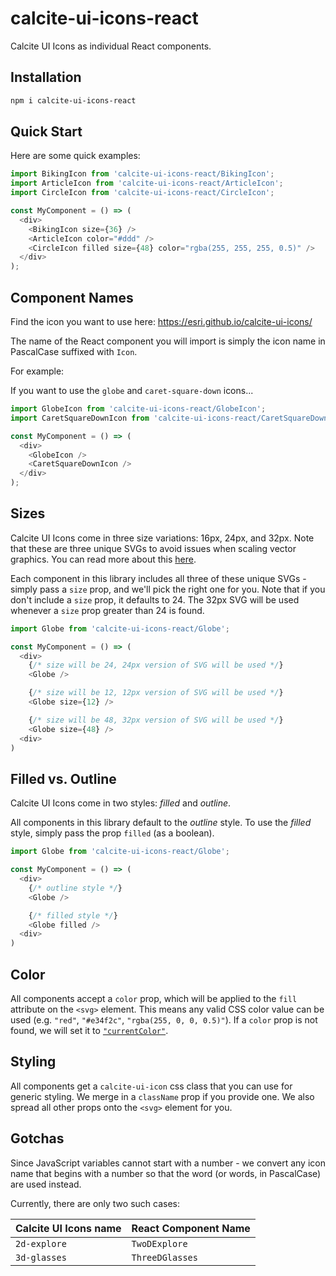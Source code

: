 # calcite-ui-icons-react

Calcite UI Icons as individual React components.

## Installation

```bash
npm i calcite-ui-icons-react
```

## Quick Start

Here are some quick examples:

```js
import BikingIcon from 'calcite-ui-icons-react/BikingIcon';
import ArticleIcon from 'calcite-ui-icons-react/ArticleIcon';
import CircleIcon from 'calcite-ui-icons-react/CircleIcon';

const MyComponent = () => (
  <div>
    <BikingIcon size={36} />
    <ArticleIcon color="#ddd" />
    <CircleIcon filled size={48} color="rgba(255, 255, 255, 0.5)" />
  </div>
);
```

## Component Names

Find the icon you want to use here: https://esri.github.io/calcite-ui-icons/

The name of the React component you will import is simply the icon name in PascalCase suffixed with `Icon`.

For example:

If you want to use the `globe` and `caret-square-down` icons...

```js
import GlobeIcon from 'calcite-ui-icons-react/GlobeIcon';
import CaretSquareDownIcon from 'calcite-ui-icons-react/CaretSquareDownIcon';

const MyComponent = () => (
  <div>
    <GlobeIcon />
    <CaretSquareDownIcon />
  </div>
);
```

## Sizes

Calcite UI Icons come in three size variations: 16px, 24px, and 32px. Note that these are three unique SVGs to avoid issues when scaling vector graphics. You can read more about this [here](https://github.com/Esri/calcite-ui-icons#why-3-sizes).

Each component in this library includes all three of these unique SVGs - simply pass a `size` prop, and we'll pick the right one for you. Note that if you don't include a `size` prop, it defaults to 24. The 32px SVG will be used whenever a `size` prop greater than 24 is found.

```js
import Globe from 'calcite-ui-icons-react/Globe';

const MyComponent = () => (
  <div>
    {/* size will be 24, 24px version of SVG will be used */}
    <Globe />

    {/* size will be 12, 12px version of SVG will be used */}
    <Globe size={12} />

    {/* size will be 48, 32px version of SVG will be used */}
    <Globe size={48} />
  <div>
)
```

## Filled vs. Outline

Calcite UI Icons come in two styles: _filled_ and _outline_.

All components in this library default to the _outline_ style. To use the _filled_ style, simply pass the prop `filled` (as a boolean).

```js
import Globe from 'calcite-ui-icons-react/Globe';

const MyComponent = () => (
  <div>
    {/* outline style */}
    <Globe />

    {/* filled style */}
    <Globe filled />
  <div>
)
```

## Color

All components accept a `color` prop, which will be applied to the `fill` attribute on the `<svg>` element. This means any valid CSS color value can be used (e.g. `"red"`, `"#e34f2c"`, `"rgba(255, 0, 0, 0.5)"`). If a `color` prop is not found, we will set it to [`"currentColor"`](https://developer.mozilla.org/en-US/docs/Web/CSS/color_value#currentColor).

## Styling

All components get a `calcite-ui-icon` css class that you can use for generic styling. We merge in a `className` prop if you provide one. We also spread all other props onto the `<svg>` element for you.

## Gotchas

Since JavaScript variables cannot start with a number - we convert any icon name that begins with a number so that the word (or words, in PascalCase) are used instead.

Currently, there are only two such cases:

| Calcite UI Icons name | React Component Name |
| --------------------- | -------------------- |
| `2d-explore`          | `TwoDExplore`        |
| `3d-glasses`          | `ThreeDGlasses`      |
